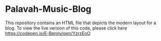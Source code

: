 # Palavah-Music-Blog
This repository contains an HTML file that depicts the modern layout for a blog. 
To view the live version of this code, please click here https://codepen.io/E-Benny/pen/YzrzEoO
